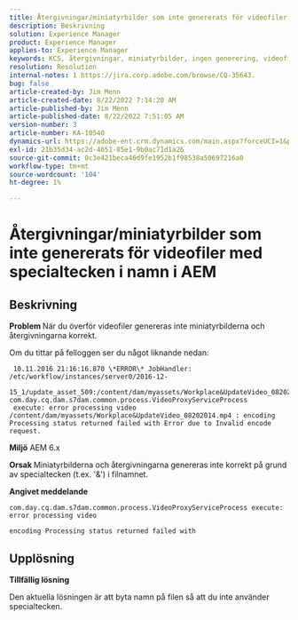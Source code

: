 ```yaml
---
title: Återgivningar/miniatyrbilder som inte genererats för videofiler med specialtecken i namn i AEM
description: Beskrivning
solution: Experience Manager
product: Experience Manager
applies-to: Experience Manager
keywords: KCS, återgivningar, miniatyrbilder, ingen generering, videofiler, specialtecken, namn, AEM, Adobe Experience Manager
resolution: Resolution
internal-notes: 1 https://jira.corp.adobe.com/browse/CQ-35643.
bug: false
article-created-by: Jim Menn
article-created-date: 8/22/2022 7:14:20 AM
article-published-by: Jim Menn
article-published-date: 8/22/2022 7:51:05 AM
version-number: 3
article-number: KA-10540
dynamics-url: https://adobe-ent.crm.dynamics.com/main.aspx?forceUCI=1&pagetype=entityrecord&etn=knowledgearticle&id=75806a09-ea21-ed11-b83e-0022480866ad
exl-id: 21b35d34-ac2d-4651-85e1-9b0ac71d1a26
source-git-commit: 0c3e421beca46d9fe1952b1f98538a50697216a0
workflow-type: tm+mt
source-wordcount: '104'
ht-degree: 1%

---
```


# Återgivningar/miniatyrbilder som inte genererats för videofiler med specialtecken i namn i AEM

## Beskrivning


<b>Problem </b>
När du överför videofiler genereras inte miniatyrbilderna och återgivningarna korrekt.

Om du tittar på felloggen ser du något liknande nedan:

```
 10.11.2016 21:16:16.870 \*ERROR\* JobHandler: /etc/workflow/instances/server0/2016-12-
 15_1/update_asset_509:/content/dam/myassets/Workplace&UpdateVideo_08202014.mp4/jcr:content/renditions/original com.day.cq.dam.s7dam.common.process.VideoProxyServiceProcess 
 execute: error processing video /content/dam/myassets/Workplace&UpdateVideo_08202014.mp4 : encoding Processing status returned failed with Error due to Invalid encode request. 
```

<b>Miljö</b>
AEM 6.x

<b>Orsak </b>
Miniatyrbilderna och återgivningarna genereras inte korrekt på grund av specialtecken (t.ex. &#39;&amp;&#39;) i filnamnet.
 

<b>Angivet meddelande</b>


```
com.day.cq.dam.s7dam.common.process.VideoProxyServiceProcess execute: error processing video

encoding Processing status returned failed with
```



## Upplösning


<b>Tillfällig lösning</b>

Den aktuella lösningen är att byta namn på filen så att du inte använder specialtecken.
